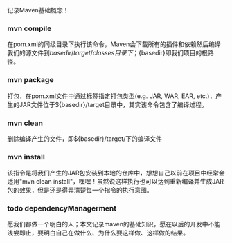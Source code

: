 
  记录Maven基础概念！


### mvn compile
  在pom.xml的同级目录下执行该命令，Maven会下载所有的插件和依赖然后编译我们的源文件到${basedir}/target/classes目录下；${basedir}即我们项目的根路径。

### mvn package
  打包，在pom.xml文件中通过<packaging>标签指定打包类型(e.g. JAR, WAR, EAR, etc.)，产生的JAR文件位于${basedir}/target目录中，其实该命令包含了编译过程。

### mvn clean
  删除编译产生的文件，即${basedir}/target/下的编译文件

### mvn install
  该指令是将我们产生的JAR包安装到本地的仓库中，想想自己以前在项目中经常会适用"mvn clean install"，嘿嘿！虽然说这样执行也可以达到重新编译并生成JAR包的效果，但是还是得弄清楚每一个指令的执行意图。


### todo dependencyManagerment

  愿我们都做一个明白的人；本文记录maven的基础知识，愿在以后的开发中不能浅尝即止，要明白自己在做什么、为什么要这样做、这样做的结果。